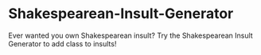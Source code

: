 # Shakespearean-Insult-Generator
Ever wanted you own Shakespearean insult? Try the Shakespearean Insult Generator to add class to insults!
